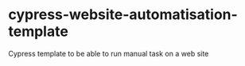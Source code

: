 # cypress-website-automatisation-template
Cypress template to be able to run manual task on a web site
